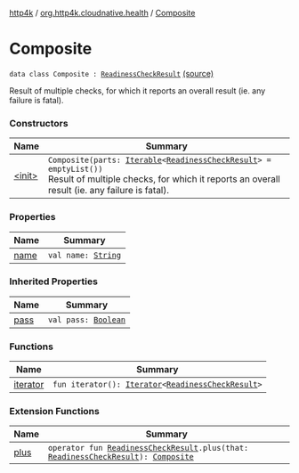 [http4k](../../index.md) / [org.http4k.cloudnative.health](../index.md) / [Composite](./index.md)

# Composite

`data class Composite : `[`ReadinessCheckResult`](../-readiness-check-result/index.md) [(source)](https://github.com/http4k/http4k/blob/master/http4k-cloudnative/src/main/kotlin/org/http4k/cloudnative/health/ReadinessCheckResult.kt#L28)

Result of multiple checks, for which it reports an overall result (ie. any failure is fatal).

### Constructors

| Name | Summary |
|---|---|
| [&lt;init&gt;](-init-.md) | `Composite(parts: `[`Iterable`](https://kotlinlang.org/api/latest/jvm/stdlib/kotlin.collections/-iterable/index.html)`<`[`ReadinessCheckResult`](../-readiness-check-result/index.md)`> = emptyList())`<br>Result of multiple checks, for which it reports an overall result (ie. any failure is fatal). |

### Properties

| Name | Summary |
|---|---|
| [name](name.md) | `val name: `[`String`](https://kotlinlang.org/api/latest/jvm/stdlib/kotlin/-string/index.html) |

### Inherited Properties

| Name | Summary |
|---|---|
| [pass](../-readiness-check-result/pass.md) | `val pass: `[`Boolean`](https://kotlinlang.org/api/latest/jvm/stdlib/kotlin/-boolean/index.html) |

### Functions

| Name | Summary |
|---|---|
| [iterator](iterator.md) | `fun iterator(): `[`Iterator`](https://kotlinlang.org/api/latest/jvm/stdlib/kotlin.collections/-iterator/index.html)`<`[`ReadinessCheckResult`](../-readiness-check-result/index.md)`>` |

### Extension Functions

| Name | Summary |
|---|---|
| [plus](../plus.md) | `operator fun `[`ReadinessCheckResult`](../-readiness-check-result/index.md)`.plus(that: `[`ReadinessCheckResult`](../-readiness-check-result/index.md)`): `[`Composite`](./index.md) |
